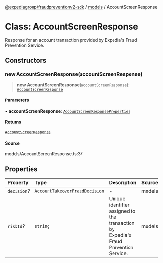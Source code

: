 [@expediagroup/fraudpreventionv2-sdk](../../index.md) / [models](../index.md) / AccountScreenResponse

# Class: AccountScreenResponse

Response for an account transaction provided by Expedia\'s Fraud Prevention Service.

## Constructors

### new AccountScreenResponse(accountScreenResponse)

> **new AccountScreenResponse**(`accountScreenResponse`): [`AccountScreenResponse`](AccountScreenResponse.md)

#### Parameters

▪ **accountScreenResponse**: [`AccountScreenResponseProperties`](../interfaces/AccountScreenResponseProperties.md)

#### Returns

[`AccountScreenResponse`](AccountScreenResponse.md)

#### Source

models/AccountScreenResponse.ts:37

## Properties

| Property | Type | Description | Source |
| :------ | :------ | :------ | :------ |
| `decision`? | [`AccountTakeoverFraudDecision`](../type-aliases/AccountTakeoverFraudDecision.md) | - | models/AccountScreenResponse.ts:35 |
| `riskId`? | `string` | Unique identifier assigned to the transaction by Expedia\'s Fraud Prevention Service. | models/AccountScreenResponse.ts:33 |
